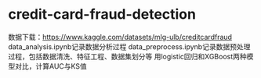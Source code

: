 # credit-card-fraud-detection
数据下载：https://www.kaggle.com/datasets/mlg-ulb/creditcardfraud
data_analysis.ipynb记录数据分析过程
data_preprocess.ipynb记录数据预处理过程，包括数据清洗、特征工程、数据集划分等
用logistic回归和XGBoost两种模型对比，计算AUC与KS值
